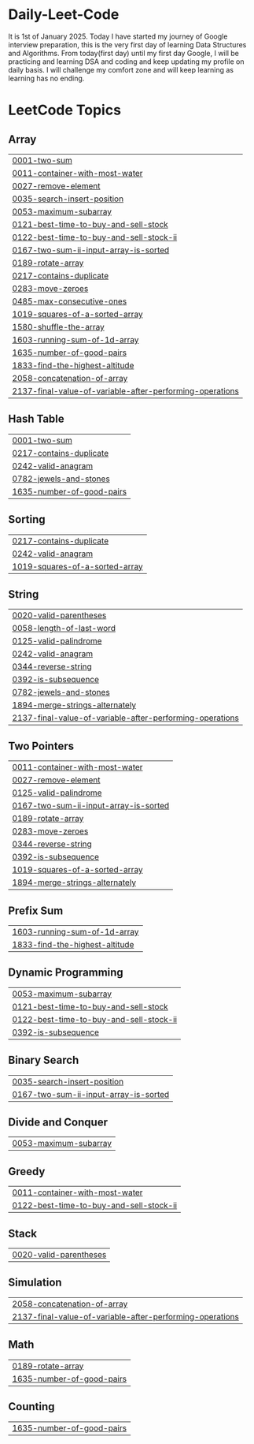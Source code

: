 # Daily-Leet-Code
It is 1st of January 2025. Today I have started my journey of Google interview preparation, this is the very first day of learning Data Structures and Algorithms. From today(first day) until my first day Google, I will be practicing and learning DSA and coding and keep updating my profile on daily basis. I will challenge my comfort zone and will keep learning as learning has no ending. 
<!---LeetCode Topics Start-->
# LeetCode Topics
## Array
|  |
| ------- |
| [0001-two-sum](https://github.com/mujib2660/Daily-Leet-Code/tree/master/0001-two-sum) |
| [0011-container-with-most-water](https://github.com/MujiburRahman1/Daily-Leet-Code/tree/master/0011-container-with-most-water) |
| [0027-remove-element](https://github.com/mujib2660/Daily-Leet-Code/tree/master/0027-remove-element) |
| [0035-search-insert-position](https://github.com/MujiburRahman1/Daily-Leet-Code/tree/master/0035-search-insert-position) |
| [0053-maximum-subarray](https://github.com/MujiburRahman1/Daily-Leet-Code/tree/master/0053-maximum-subarray) |
| [0121-best-time-to-buy-and-sell-stock](https://github.com/MujiburRahman1/Daily-Leet-Code/tree/master/0121-best-time-to-buy-and-sell-stock) |
| [0122-best-time-to-buy-and-sell-stock-ii](https://github.com/MujiburRahman1/Daily-Leet-Code/tree/master/0122-best-time-to-buy-and-sell-stock-ii) |
| [0167-two-sum-ii-input-array-is-sorted](https://github.com/MujiburRahman1/Daily-Leet-Code/tree/master/0167-two-sum-ii-input-array-is-sorted) |
| [0189-rotate-array](https://github.com/MujiburRahman1/Daily-Leet-Code/tree/master/0189-rotate-array) |
| [0217-contains-duplicate](https://github.com/mujib2660/Daily-Leet-Code/tree/master/0217-contains-duplicate) |
| [0283-move-zeroes](https://github.com/MujiburRahman1/Daily-Leet-Code/tree/master/0283-move-zeroes) |
| [0485-max-consecutive-ones](https://github.com/MujiburRahman1/Daily-Leet-Code/tree/master/0485-max-consecutive-ones) |
| [1019-squares-of-a-sorted-array](https://github.com/MujiburRahman1/Daily-Leet-Code/tree/master/1019-squares-of-a-sorted-array) |
| [1580-shuffle-the-array](https://github.com/MujiburRahman1/Daily-Leet-Code/tree/master/1580-shuffle-the-array) |
| [1603-running-sum-of-1d-array](https://github.com/MujiburRahman1/Daily-Leet-Code/tree/master/1603-running-sum-of-1d-array) |
| [1635-number-of-good-pairs](https://github.com/MujiburRahman1/Daily-Leet-Code/tree/master/1635-number-of-good-pairs) |
| [1833-find-the-highest-altitude](https://github.com/MujiburRahman1/Daily-Leet-Code/tree/master/1833-find-the-highest-altitude) |
| [2058-concatenation-of-array](https://github.com/MujiburRahman1/Daily-Leet-Code/tree/master/2058-concatenation-of-array) |
| [2137-final-value-of-variable-after-performing-operations](https://github.com/MujiburRahman1/Daily-Leet-Code/tree/master/2137-final-value-of-variable-after-performing-operations) |
## Hash Table
|  |
| ------- |
| [0001-two-sum](https://github.com/mujib2660/Daily-Leet-Code/tree/master/0001-two-sum) |
| [0217-contains-duplicate](https://github.com/mujib2660/Daily-Leet-Code/tree/master/0217-contains-duplicate) |
| [0242-valid-anagram](https://github.com/mujib2660/Daily-Leet-Code/tree/master/0242-valid-anagram) |
| [0782-jewels-and-stones](https://github.com/MujiburRahman1/Daily-Leet-Code/tree/master/0782-jewels-and-stones) |
| [1635-number-of-good-pairs](https://github.com/MujiburRahman1/Daily-Leet-Code/tree/master/1635-number-of-good-pairs) |
## Sorting
|  |
| ------- |
| [0217-contains-duplicate](https://github.com/mujib2660/Daily-Leet-Code/tree/master/0217-contains-duplicate) |
| [0242-valid-anagram](https://github.com/mujib2660/Daily-Leet-Code/tree/master/0242-valid-anagram) |
| [1019-squares-of-a-sorted-array](https://github.com/MujiburRahman1/Daily-Leet-Code/tree/master/1019-squares-of-a-sorted-array) |
## String
|  |
| ------- |
| [0020-valid-parentheses](https://github.com/MujiburRahman1/Daily-Leet-Code/tree/master/0020-valid-parentheses) |
| [0058-length-of-last-word](https://github.com/MujiburRahman1/Daily-Leet-Code/tree/master/0058-length-of-last-word) |
| [0125-valid-palindrome](https://github.com/mujib2660/Daily-Leet-Code/tree/master/0125-valid-palindrome) |
| [0242-valid-anagram](https://github.com/mujib2660/Daily-Leet-Code/tree/master/0242-valid-anagram) |
| [0344-reverse-string](https://github.com/MujiburRahman1/Daily-Leet-Code/tree/master/0344-reverse-string) |
| [0392-is-subsequence](https://github.com/MujiburRahman1/Daily-Leet-Code/tree/master/0392-is-subsequence) |
| [0782-jewels-and-stones](https://github.com/MujiburRahman1/Daily-Leet-Code/tree/master/0782-jewels-and-stones) |
| [1894-merge-strings-alternately](https://github.com/MujiburRahman1/Daily-Leet-Code/tree/master/1894-merge-strings-alternately) |
| [2137-final-value-of-variable-after-performing-operations](https://github.com/MujiburRahman1/Daily-Leet-Code/tree/master/2137-final-value-of-variable-after-performing-operations) |
## Two Pointers
|  |
| ------- |
| [0011-container-with-most-water](https://github.com/MujiburRahman1/Daily-Leet-Code/tree/master/0011-container-with-most-water) |
| [0027-remove-element](https://github.com/mujib2660/Daily-Leet-Code/tree/master/0027-remove-element) |
| [0125-valid-palindrome](https://github.com/mujib2660/Daily-Leet-Code/tree/master/0125-valid-palindrome) |
| [0167-two-sum-ii-input-array-is-sorted](https://github.com/MujiburRahman1/Daily-Leet-Code/tree/master/0167-two-sum-ii-input-array-is-sorted) |
| [0189-rotate-array](https://github.com/MujiburRahman1/Daily-Leet-Code/tree/master/0189-rotate-array) |
| [0283-move-zeroes](https://github.com/MujiburRahman1/Daily-Leet-Code/tree/master/0283-move-zeroes) |
| [0344-reverse-string](https://github.com/MujiburRahman1/Daily-Leet-Code/tree/master/0344-reverse-string) |
| [0392-is-subsequence](https://github.com/MujiburRahman1/Daily-Leet-Code/tree/master/0392-is-subsequence) |
| [1019-squares-of-a-sorted-array](https://github.com/MujiburRahman1/Daily-Leet-Code/tree/master/1019-squares-of-a-sorted-array) |
| [1894-merge-strings-alternately](https://github.com/MujiburRahman1/Daily-Leet-Code/tree/master/1894-merge-strings-alternately) |
## Prefix Sum
|  |
| ------- |
| [1603-running-sum-of-1d-array](https://github.com/MujiburRahman1/Daily-Leet-Code/tree/master/1603-running-sum-of-1d-array) |
| [1833-find-the-highest-altitude](https://github.com/MujiburRahman1/Daily-Leet-Code/tree/master/1833-find-the-highest-altitude) |
## Dynamic Programming
|  |
| ------- |
| [0053-maximum-subarray](https://github.com/MujiburRahman1/Daily-Leet-Code/tree/master/0053-maximum-subarray) |
| [0121-best-time-to-buy-and-sell-stock](https://github.com/MujiburRahman1/Daily-Leet-Code/tree/master/0121-best-time-to-buy-and-sell-stock) |
| [0122-best-time-to-buy-and-sell-stock-ii](https://github.com/MujiburRahman1/Daily-Leet-Code/tree/master/0122-best-time-to-buy-and-sell-stock-ii) |
| [0392-is-subsequence](https://github.com/MujiburRahman1/Daily-Leet-Code/tree/master/0392-is-subsequence) |
## Binary Search
|  |
| ------- |
| [0035-search-insert-position](https://github.com/MujiburRahman1/Daily-Leet-Code/tree/master/0035-search-insert-position) |
| [0167-two-sum-ii-input-array-is-sorted](https://github.com/MujiburRahman1/Daily-Leet-Code/tree/master/0167-two-sum-ii-input-array-is-sorted) |
## Divide and Conquer
|  |
| ------- |
| [0053-maximum-subarray](https://github.com/MujiburRahman1/Daily-Leet-Code/tree/master/0053-maximum-subarray) |
## Greedy
|  |
| ------- |
| [0011-container-with-most-water](https://github.com/MujiburRahman1/Daily-Leet-Code/tree/master/0011-container-with-most-water) |
| [0122-best-time-to-buy-and-sell-stock-ii](https://github.com/MujiburRahman1/Daily-Leet-Code/tree/master/0122-best-time-to-buy-and-sell-stock-ii) |
## Stack
|  |
| ------- |
| [0020-valid-parentheses](https://github.com/MujiburRahman1/Daily-Leet-Code/tree/master/0020-valid-parentheses) |
## Simulation
|  |
| ------- |
| [2058-concatenation-of-array](https://github.com/MujiburRahman1/Daily-Leet-Code/tree/master/2058-concatenation-of-array) |
| [2137-final-value-of-variable-after-performing-operations](https://github.com/MujiburRahman1/Daily-Leet-Code/tree/master/2137-final-value-of-variable-after-performing-operations) |
## Math
|  |
| ------- |
| [0189-rotate-array](https://github.com/MujiburRahman1/Daily-Leet-Code/tree/master/0189-rotate-array) |
| [1635-number-of-good-pairs](https://github.com/MujiburRahman1/Daily-Leet-Code/tree/master/1635-number-of-good-pairs) |
## Counting
|  |
| ------- |
| [1635-number-of-good-pairs](https://github.com/MujiburRahman1/Daily-Leet-Code/tree/master/1635-number-of-good-pairs) |
<!---LeetCode Topics End-->
